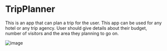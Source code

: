 # TripPlanner
This is an app that can plan a trip for the user. This app can be used for any hotel or any trip agency. User should give details about their budget, number of visitors and the area they planning to go on.

![image](https://user-images.githubusercontent.com/38933075/121531115-bedcc800-ca1b-11eb-9d11-227d4bef2839.png)
